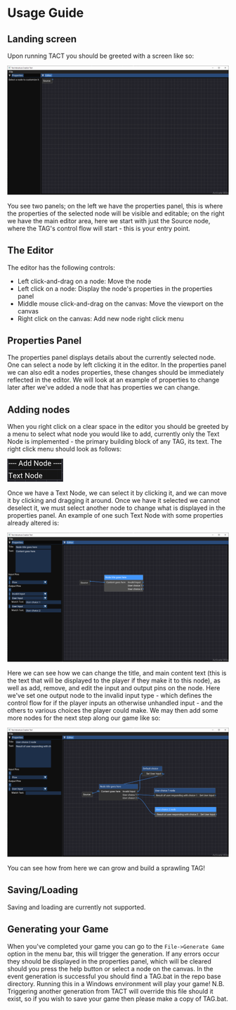 # Usage Guide

## Landing screen

Upon running TACT you should be greeted with a screen like so:

![LandingPage](img/bootimg.png)

You see two panels; on the left we have the properties panel, this is where the properties of the selected node will be visible and editable; on the right we have the main editor area, here we start with just the Source node, where the TAG's control flow will start - this is your entry point.

## The Editor

The editor has the following controls:
- Left click-and-drag on a node: Move the node
- Left click on a node: Display the node's properties in the properties panel
- Middle mouse click-and-drag on the canvas: Move the viewport on the canvas
- Right click on the canvas: Add new node right click menu

## Properties Panel

The properties panel displays details about the currently selected node. One can select a node by left clicking it in the editor.
In the properties panel we can also edit a nodes properties, these changes should be immediately reflected in the editor. We will look at an example of properties to change later after we've added a node that has properties we can change.

## Adding nodes

When you right click on a clear space in the editor you should be greeted by a menu to select what node you would like to add, currently only the Text Node is implemented - the primary building block of any TAG, its text. The right click menu should look as follows:

![RightClickMenu](img/rightclick.png)

Once we have a Text Node, we can select it by clicking it, and we can move it by clicking and dragging it around. Once we have it selected we cannot deselect it, we must select another node to change what is displayed in the properties panel.
An example of one such Text Node with some properties already altered is:

![PropertiesExample](img/properties.png)

Here we can see how we can change the title, and main content text (this is the text that will be displayed to the player if they make it to this node), as well as add, remove, and edit the input and output pins on the node. Here we've set one output node to the invalid input type - which defines the control flow for if the player inputs an otherwise unhandled input - and the others to various choices the player could make. We may then add some more nodes for the next step along our game like so:

![MoreComplicatedExample](img/flowdemonstration.png)

You can see how from here we can grow and build a sprawling TAG!

## Saving/Loading

Saving and loading are currently not supported.

## Generating your Game

When you've completed your game you can go to the `File->Generate Game` option in the menu bar, this will trigger the generation. If any errors occur they should be displayed in the properties panel, which will be cleared should you press the help button or select a node on the canvas. In the event generation is successful you should find a TAG.bat in the repo base directory. Running this in a Windows environment will play your game! N.B. Triggering another generation from TACT will override this file should it exist, so if you wish to save your game then please make a copy of TAG.bat.

